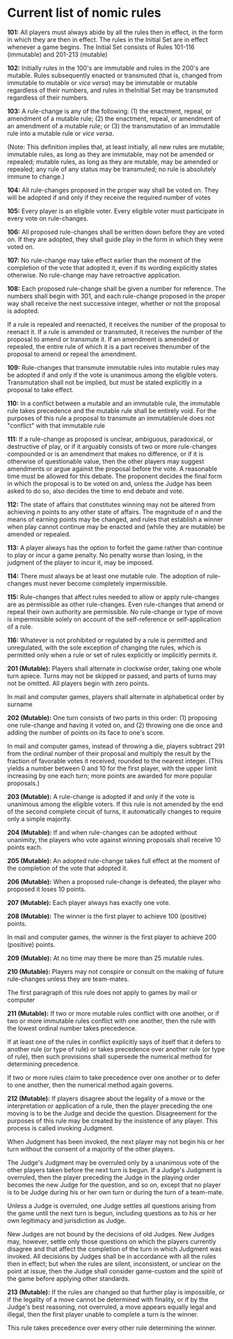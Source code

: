 Current list of nomic rules
===========================
**101:** All players must always abide by all the rules then in effect, in the form in which they are then in effect. The rules
in the Initial Set are in effect whenever a game begins. The Initial Set consists of Rules 101-116 (immutable) and
201-213 (mutable)

**102:** Initially rules in the 100's are immutable and rules in the 200's are mutable. Rules subsequently enacted or
transmuted (that is, changed from immutable to mutable or _vice versa_) may be immutable or mutable regardless of their
numbers, and rules in theInitial Set may be transmuted regardless of their numbers.

**103:** A rule-change is any of the following:
  (1) the enactment, repeal, or amendment of a mutable rule;
  (2) the enactment, repeal, or amendment of an amendment of a mutable rule; or
  (3) the transmutation of an immutable rule into a mutable rule or _vice versa_.

(Note: This definition implies that, at least initially, all new rules are mutable; immutable rules, as long as they
are immutable, may not be amended or repealed; mutable rules, as long as they are mutable, may be amended or repealed;
any rule of any status may be transmuted; no rule is absolutely immune to change.)

**104:** All rule-changes proposed in the proper way shall be voted on. They will be adopted if and only if they receive the
required number of votes

**105:** Every player is an eligible voter. Every eligible voter must participate in every vote on rule-changes.

**106:** All proposed rule-changes shall be written down before they are voted on. If they are adopted, they shall guide play in
the form in which they were voted on.

**107:** No rule-change may take effect earlier than the moment of the completion of the vote that adopted it, even if its
wording explicitly states otherwise. No rule-change may have retroactive application.

**108:** Each proposed rule-change shall be given a number for reference. The numbers shall begin with 301, and each rule-change
proposed in the proper way shall receive the next successive integer, whether or not the proposal is adopted.

If a rule is repealed and reenacted, it receives the number of the proposal to reenact it. If a rule is amended or
transmuted, it receives the number of the proposal to amend or transmute it. If an amendment is amended or repealed, the
entire rule of which it is a part receives thenumber of the proposal to amend or repeal the amendment.

**109:** Rule-changes that transmute immutable rules into mutable rules may be adopted if and only if the vote is unanimous among
the eligible voters. Transmutation shall not be implied, but must be stated explicitly in a proposal to take effect.

**110:** In a conflict between a mutable and an immutable rule, the immutable rule takes precedence and the mutable rule shall be
entirely void. For the purposes of this rule a proposal to transmute an immutablerule does not "conflict" with that
immutable rule

**111:** If a rule-change as proposed is unclear, ambiguous, paradoxical, or destructive of play, or if it arguably consists of
two or more rule-changes compounded or is an amendment that makes no difference, or if it is otherwise of questionable
value, then the other players may suggest amendments or argue against the proposal before the vote. A reasonable time
must be allowed for this debate. The proponent decides the final form in which the proposal is to be voted on and,
unless the Judge has been asked to do so, also decides the time to end debate and vote.

**112:** The state of affairs that constitutes winning may not be altered from achieving _n_ points to any other state of
affairs. The magnitude of _n_ and the means of earning points may be changed, and rules that establish a winner when
play cannot continue may be enacted and (while they are mutable) be amended or repealed.

**113:** A player always has the option to forfeit the game rather than continue to play or incur a game penalty. No penalty
worse than losing, in the judgment of the player to incur it, may be imposed.

**114:** There must always be at least one mutable rule. The adoption of rule-changes must never become completely impermissible.

**115:** Rule-changes that affect rules needed to allow or apply rule-changes are as permissible as other rule-changes. Even
rule-changes that amend or repeal their own authority are permissible. No rule-change or type of move is impermissible
solely on account of the self-reference or self-application of a rule.

**116:** Whatever is not prohibited or regulated by a rule is permitted and unregulated, with the sole exception of changing the
rules, which is permitted only when a rule or set of rules explicitly or implicitly permits it.

**201 (Mutable):** Players shall alternate in clockwise order, taking one whole turn apiece. Turns may not be skipped or passed, and parts
of turns may not be omitted. All players begin with zero points.

In mail and computer games, players shall alternate in alphabetical order by surname

**202 (Mutable):** One turn consists of two parts in this order:
  (1) proposing one rule-change and having it voted on, and
  (2) throwing one die once and adding the number of points on its face to one's score.

In mail and computer games, instead of throwing a die, players subtract 291 from the ordinal number of their proposal
and multiply the result by the fraction of favorable votes it received, rounded to the nearest integer. (This yields a
number between 0 and 10 for the first player, with the upper limit increasing by one each turn; more points are awarded
for more popular proposals.)

**203 (Mutable):** A rule-change is adopted if and only if the vote is unanimous among the eligible voters. If this rule is not amended by
the end of the second complete circuit of turns, it automatically changes to require only a simple majority.

**204 (Mutable):** If and when rule-changes can be adopted without unanimity, the players who vote against winning proposals shall receive
10 points each.

**205 (Mutable):** An adopted rule-change takes full effect at the moment of the completion of the vote that adopted it.

**206 (Mutable):** When a proposed rule-change is defeated, the player who proposed it loses 10 points.

**207 (Mutable):** Each player always has exactly one vote.

**208 (Mutable):** The winner is the first player to achieve 100 (positive) points.

In mail and computer games, the winner is the first player to achieve 200 (positive) points.

**209 (Mutable):** At no time may there be more than 25 mutable rules.

**210 (Mutable):** Players may not conspire or consult on the making of future rule-changes unless they are team-mates.

The first paragraph of this rule does not apply to games by mail or computer

**211 (Mutable):** If two or more mutable rules conflict with one another, or if two or more immutable rules conflict with one another,
then the rule with the lowest ordinal number takes precedence.

If at least one of the rules in conflict explicitly says of itself that it defers to another rule (or type of rule) or
takes precedence over another rule (or type of rule), then such provisions shall supersede the numerical method for
determining precedence.

If two or more rules claim to take precedence over one another or to defer to one another, then the numerical method
again governs.

**212 (Mutable):** If players disagree about the legality of a move or the interpretation or application of a rule, then the player
preceding the one moving is to be the Judge and decide the question. Disagreement for the purposes of this rule may be
created by the insistence of any player. This process is called invoking Judgment.

When Judgment has been invoked, the next player may not begin his or her turn without the consent of a majority of the
other players.

The Judge's Judgment may be overruled only by a unanimous vote of the other players taken before the next turn is
begun. If a Judge's Judgment is overruled, then the player preceding the Judge in the playing order becomes the new
Judge for the question, and so on, except that no player is to be Judge during his or her own turn or during the turn of
a team-mate.

Unless a Judge is overruled, one Judge settles all questions arising from the game until the next turn is begun,
including questions as to his or her own legitimacy and jurisdiction as Judge.

New Judges are not bound by the decisions of old Judges. New Judges may, however, settle only those questions on which
the players currently disagree and that affect the completion of the turn in which Judgment was invoked. All decisions
by Judges shall be in accordance with all the rules then in effect; but when the rules are silent, inconsistent, or
unclear on the point at issue, then the Judge shall consider game-custom and the spirit of the game before applying
other standards.

**213 (Mutable):** If the rules are changed so that further play is impossible, or if the legality of a move cannot be determined with
finality, or if by the Judge's best reasoning, not overruled, a move appears equally legal and illegal, then the first
player unable to complete a turn is the winner.

This rule takes precedence over every other rule determining the winner.

